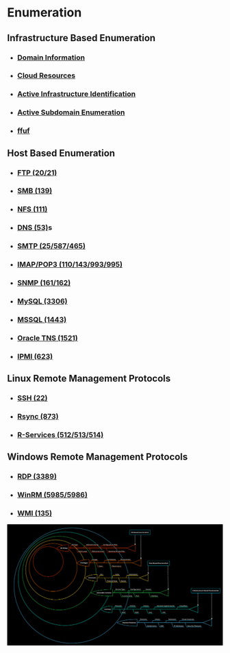 # Enumeration

## Infrastructure Based Enumeration
- ### [Domain Information](Infrastructure_Based_Enumeration/Domain_Information.md)
- ### [Cloud Resources](Infrastructure_Based_Enumeration/Domain_Information.md)
- ### [Active Infrastructure Identification](Infrastructure_Based_Enumeration\Active_Infrastructure_Identification.md)
- ### [Active Subdomain Enumeration](Infrastructure_Based_Enumeration\Active_Subdomain_Enumeration.md)
- ### [ffuf](Infrastructure_Based_Enumeration\ffuf_cheatsheet.md)

## Host Based Enumeration
- ### [FTP (20/21)](Host_Based_Enumeration/FTP.md)
- ### [SMB (139)](Host_Based_Enumeration/SMB.md)
- ### [NFS (111)](Host_Based_Enumeration/NFS.md)
- ### [DNS (53)](Host_Based_Enumeration/DNS.md)s
- ### [SMTP (25/587/465)](Host_Based_Enumeration/SMTP.md)
- ### [IMAP/POP3 (110/143/993/995)](Host_Based_Enumeration/IMAP_POP3.md)
- ### [SNMP (161/162)](Host_Based_Enumeration/SNMP.md)
- ### [MySQL (3306)](Host_Based_Enumeration/MySQL.md)
- ### [MSSQL (1443)](Host_Based_Enumeration//MSSQL.md)
- ### [Oracle TNS (1521)](Host_Based_Enumeration/Oracle_TNS.md)
- ### [IPMI (623)](Host_Based_Enumeration/IPMI.md)

## Linux Remote Management Protocols
- ### [SSH (22)](Linux_Remote_Management_Protocols/SSH.md)
- ### [Rsync (873)](Linux_Remote_Management_Protocols/Rsync.md)
- ### [R-Services (512/513/514)](Linux_Remote_Management_Protocols/R-Services.md)


## Windows Remote Management Protocols
- ### [RDP (3389)](Windows_Remote_Management_Protocols/RDP.md)
- ### [WinRM (5985/5986)](Windows_Remote_Management_Protocols/WinRM.md)
- ### [WMI (135)](Windows_Remote_Management_Protocols/WMI.md)

<p align="center">
  <img src="/Immagini/Enumeration/enumeration-1.png" />
</p>
